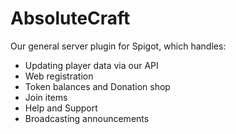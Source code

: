 # AbsoluteCraft

Our general server plugin for Spigot, which handles:

- Updating player data via our API
- Web registration
- Token balances and Donation shop
- Join items
- Help and Support
- Broadcasting announcements
